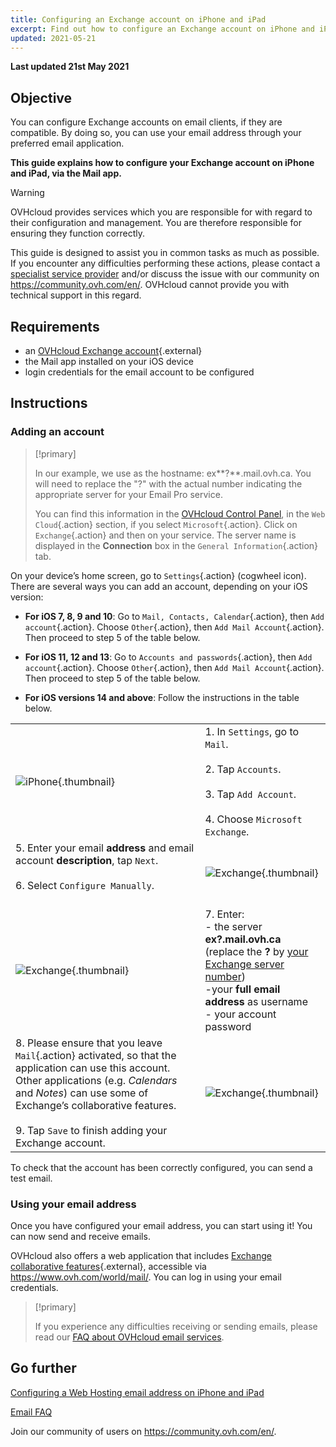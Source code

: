 ```yaml
---
title: Configuring an Exchange account on iPhone and iPad
excerpt: Find out how to configure an Exchange account on iPhone and iPad, via the Mail app
updated: 2021-05-21
---
```


**Last updated 21st May 2021**

## Objective

You can configure Exchange accounts on email clients, if they are compatible. By doing so, you can use your email address through your preferred email application.

**This guide explains how to configure your Exchange account on iPhone and iPad, via the Mail app.**

> [!warning]
>
> OVHcloud provides services which you are responsible for with regard to their configuration and management. You are therefore responsible for ensuring they function correctly.
>
> This guide is designed to assist you in common tasks as much as possible. If you encounter any difficulties performing these actions, please contact a [specialist service provider](https://partner.ovhcloud.com/en/directory/) and/or discuss the issue with our community on https://community.ovh.com/en/. OVHcloud cannot provide you with technical support in this regard.
>

## Requirements

- an [OVHcloud Exchange account](https://www.ovhcloud.com/en/emails/hosted-exchange/){.external}
- the Mail app installed on your iOS device
- login credentials for the email account to be configured

## Instructions

### Adding an account <a name="addaccount"></a>

> [!primary]
>
> In our example, we use as the hostname: ex**?**.mail.ovh.ca. You will need to replace the "?" with the actual number indicating the appropriate server for your Email Pro service.
> 
> You can find this information in the [OVHcloud Control Panel](https://ca.ovh.com/auth/?action=gotomanager&from=https://www.ovh.com/world/&ovhSubsidiary=we), in the `Web Cloud`{.action} section, if you select `Microsoft`{.action}. Click on `Exchange`{.action} and then on your service. The server name is displayed in the **Connection** box in the `General Information`{.action} tab.
>

On your device’s home screen, go to `Settings`{.action} (cogwheel icon). There are several ways you can add an account, depending on your iOS version:

- **For iOS 7, 8, 9 and 10**: Go to `Mail, Contacts, Calendar`{.action}, then `Add account`{.action}. Choose `Other`{.action}, then `Add Mail Account`{.action}. Then proceed to step 5 of the table below.

- **For iOS 11, 12 and 13**: Go to `Accounts and passwords`{.action}, then `Add account`{.action}. Choose `Other`{.action}, then `Add Mail Account`{.action}. Then proceed to step 5 of the table below.

- **For iOS versions 14 and above**: Follow the instructions in the table below.

| | |
|---|---|
|![iPhone](images/configuration-mailex-ios-step01.gif){.thumbnail}|1. In `Settings`, go to `Mail`. <br><br> 2. Tap `Accounts`.<br><br> 3. Tap `Add Account`.<br><br> 4. Choose `Microsoft Exchange`.|
|5. Enter your email **address** and email account **description**, tap `Next`.<br><br>6. Select `Configure Manually`.<br><br>|![Exchange](images/configuration-mailex-ios-step02.png){.thumbnail}|
|![Exchange](images/configuration-mailex-ios-step03.png){.thumbnail}|7. Enter: <br>- the server **ex?.mail.ovh.ca** (replace the **?** by [your Exchange server number](#addaccount))<br>-your **full email address** as username <br>- your account password|
|8. Please ensure that you leave `Mail`{.action} activated, so that the application can use this account. Other applications (e.g. *Calendars* and *Notes*) can use some of Exchange’s collaborative features.<br><br>9. Tap `Save` to finish adding your Exchange account.|![Exchange](images/configuration-mailex-ios-step04.png){.thumbnail}|

To check that the account has been correctly configured, you can send a test email.

### Using your email address

Once you have configured your email address, you can start using it! You can now send and receive emails.

OVHcloud also offers a web application that includes [Exchange collaborative features](https://www.ovh.com/world/emails/){.external}, accessible via <https://www.ovh.com/world/mail/>. You can log in using your email credentials.

> [!primary]
>
> If you experience any difficulties receiving or sending emails, please read our [FAQ about OVHcloud email services](/pages/web/emails/faq-emails).
>

## Go further

[Configuring a Web Hosting email address on iPhone and iPad](/pages/web/emails/how_to_configure_ios)

[Email FAQ](/pages/web/emails/faq-emails)

Join our community of users on <https://community.ovh.com/en/>.
